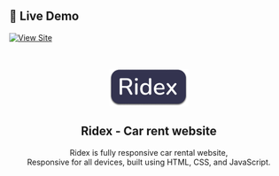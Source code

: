 ## 🚀 Live Demo
[![View Site](https://img.shields.io/badge/Live%20Demo-Click%20Here-brightgreen?style=for-the-badge)]([https://the-junior21.github.io/anon-ecommerce-store/](https://the-junior21.github.io/ridex-master/))

<div align="center">
  <br />
  <br />
  
  <img src="./readme-images/project-logo.png" />

  <h2 align="center">Ridex - Car rent website</h2>

  Ridex is fully responsive car rental website, <br />Responsive for all devices, built using HTML, CSS, and JavaScript.
</div>
